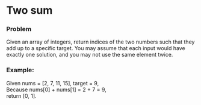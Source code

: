 # Two sum

### Problem

Given an array of integers, return indices of the two numbers such that they add up to a specific target.
You may assume that each input would have exactly one solution, and you may not use the same element twice.

### Example:

Given nums = [2, 7, 11, 15], target = 9,  
Because nums[0] + nums[1] = 2 + 7 = 9,  
return [0, 1].
